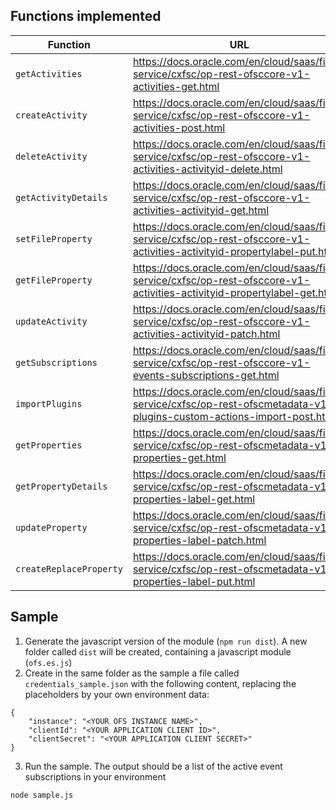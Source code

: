## Functions implemented

| Function | URL |
| ---------| ----------- |
| `getActivities`| https://docs.oracle.com/en/cloud/saas/field-service/cxfsc/op-rest-ofsccore-v1-activities-get.html |
| `createActivity`| https://docs.oracle.com/en/cloud/saas/field-service/cxfsc/op-rest-ofsccore-v1-activities-post.html |
| `deleteActivity`| https://docs.oracle.com/en/cloud/saas/field-service/cxfsc/op-rest-ofsccore-v1-activities-activityid-delete.html |
| `getActivityDetails`| https://docs.oracle.com/en/cloud/saas/field-service/cxfsc/op-rest-ofsccore-v1-activities-activityid-get.html |
| `setFileProperty`|https://docs.oracle.com/en/cloud/saas/field-service/cxfsc/op-rest-ofsccore-v1-activities-activityid-propertylabel-put.html |
| `getFileProperty`| https://docs.oracle.com/en/cloud/saas/field-service/cxfsc/op-rest-ofsccore-v1-activities-activityid-propertylabel-get.html | 
| `updateActivity`| https://docs.oracle.com/en/cloud/saas/field-service/cxfsc/op-rest-ofsccore-v1-activities-activityid-patch.html
| `getSubscriptions` | https://docs.oracle.com/en/cloud/saas/field-service/cxfsc/op-rest-ofsccore-v1-events-subscriptions-get.html
| `importPlugins` | https://docs.oracle.com/en/cloud/saas/field-service/cxfsc/op-rest-ofscmetadata-v1-plugins-custom-actions-import-post.html
| `getProperties` | https://docs.oracle.com/en/cloud/saas/field-service/cxfsc/op-rest-ofscmetadata-v1-properties-get.html
| `getPropertyDetails` | https://docs.oracle.com/en/cloud/saas/field-service/cxfsc/op-rest-ofscmetadata-v1-properties-label-get.html
| `updateProperty` | https://docs.oracle.com/en/cloud/saas/field-service/cxfsc/op-rest-ofscmetadata-v1-properties-label-patch.html
| `createReplaceProperty` | https://docs.oracle.com/en/cloud/saas/field-service/cxfsc/op-rest-ofscmetadata-v1-properties-label-put.html

## Sample

1. Generate the javascript version of the module (`npm run dist`). A new folder called `dist` will be created, containing a javascript module (`ofs.es.js`)
2. Create in the same folder as the sample a file called `credentials_sample.json` with the following content, replacing the placeholders by your own environment data:
```
{
    "instance": "<YOUR OFS INSTANCE NAME>",
    "clientId": "<YOUR APPLICATION CLIENT ID>",
    "clientSecret": "<YOUR APPLICATION CLIENT SECRET>"
}
```
3. Run the sample. The output should be a list of the active event subscriptions in your environment
```
node sample.js
```
